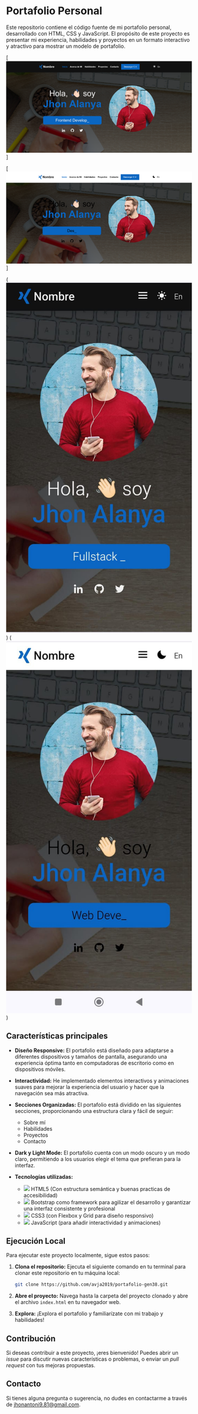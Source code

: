 # Portafolio Personal

Este repositorio contiene el código fuente de mi portafolio personal, desarrollado con HTML, CSS y JavaScript. El propósito de este proyecto es presentar mi experiencia, habilidades y proyectos en un formato interactivo y atractivo para mostrar un modelo de portafolio.



[![Portafolio de fabian jaimes](assets/img/moon%20pc.png)]

[![Portafolio de fabian jaimes](assets/img/sun%20pc.png)]

(![alt text](assets/img/moon%20perfil.jpeg))
(![alt text](assets/img/sun.jpeg))

## Características principales

- **Diseño Responsive:** El portafolio está diseñado para adaptarse a diferentes dispositivos y tamaños de pantalla, asegurando una experiencia óptima tanto en computadoras de escritorio como en dispositivos móviles.
  
- **Interactividad:** He implementado elementos interactivos y animaciones suaves para mejorar la experiencia del usuario y hacer que la navegación sea más atractiva.
  
- **Secciones Organizadas:** El portafolio está dividido en las siguientes secciones, proporcionando una estructura clara y fácil de seguir: 
    - Sobre mí 
    - Habilidades
    - Proyectos 
    - Contacto
    

- **Dark y Light Mode:** El portafolio cuenta con un modo oscuro y un modo claro, permitiendo a los usuarios elegir el tema que prefieran para la interfaz.

- **Tecnologías utilizadas:**
    - <img src="https://img.icons8.com/color/32/000000/html-5--v1.png"/> HTML5 (Con estructura semántica y buenas practicas de accesibilidad)
   - <img src="https://getbootstrap.com/docs/5.3/assets/brand/bootstrap-logo-shadow.png" width= "40"> Bootstrap como framework para agilizar el desarrollo y garantizar una interfaz consistente y profesional
    - <img src="https://img.icons8.com/color/32/000000/css3.png"/> CSS3 (con Flexbox y Grid para diseño responsivo)
    - <img src="https://img.icons8.com/color/32/000000/javascript--v1.png"/> JavaScript (para añadir interactividad y animaciones)
   



## Ejecución Local

Para ejecutar este proyecto localmente, sigue estos pasos:

1. **Clona el repositorio:** Ejecuta el siguiente comando en tu terminal para clonar este repositorio en tu máquina local:
    ```sh
    git clone https://github.com/avja2019/portafolio-gen38.git
    ```

2. **Abre el proyecto:** Navega hasta la carpeta del proyecto clonado y abre el archivo `index.html` en tu navegador web.

3. **Explora:** ¡Explora el portafolio y familiarízate con mi trabajo y habilidades!

## Contribución

Si deseas contribuir a este proyecto, ¡eres bienvenido! Puedes abrir un *issue* para discutir nuevas características o problemas, o enviar un *pull request* con tus mejoras propuestas.

## Contacto

Si tienes alguna pregunta o sugerencia, no dudes en contactarme a través de [jhonantoni9.81@gmail.com](mailto:jhonantoni9.81@gmail.com).
